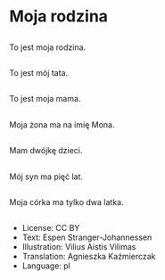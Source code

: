 # Moja rodzina

##
To jest moja rodzina.

##
To jest mój tata.

##
To jest moja mama.

##
Moja żona ma na imię Mona.

##
Mam dwójkę dzieci.

##
Mój syn ma pięć lat.

##
Moja córka ma tylko dwa latka.

##
* License: CC BY
* Text: Espen Stranger-Johannessen
* Illustration: Vilius Aistis Vilimas
* Translation: Agnieszka Kaźmierczak
* Language: pl
